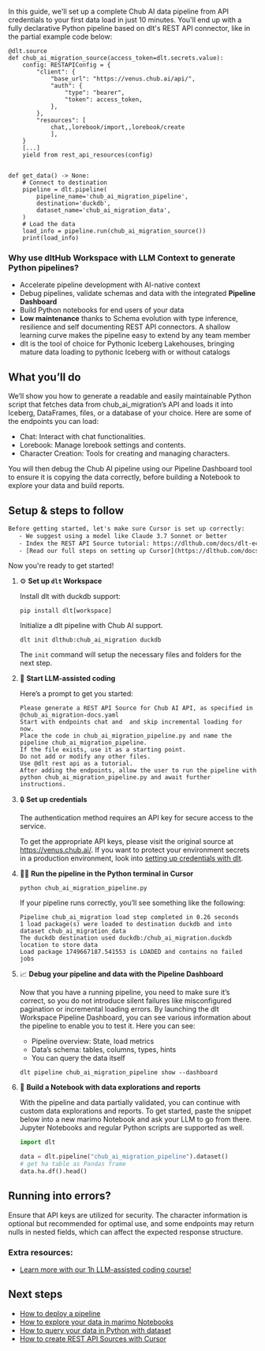 In this guide, we'll set up a complete Chub AI data pipeline from API credentials to your first data load in just 10 minutes. You'll end up with a fully declarative Python pipeline based on dlt's REST API connector, like in the partial example code below:

```python-outcome
@dlt.source
def chub_ai_migration_source(access_token=dlt.secrets.value):
    config: RESTAPIConfig = {
        "client": {
            "base_url": "https://venus.chub.ai/api/",
            "auth": {
                "type": "bearer",
                "token": access_token,
            },
        },
        "resources": [
            chat,,lorebook/import,,lorebook/create
            ],
    }
    [...]
    yield from rest_api_resources(config)


def get_data() -> None:
    # Connect to destination
    pipeline = dlt.pipeline(
        pipeline_name='chub_ai_migration_pipeline',
        destination='duckdb',
        dataset_name='chub_ai_migration_data', 
    )
    # Load the data
    load_info = pipeline.run(chub_ai_migration_source())
    print(load_info) 
```

### Why use dltHub Workspace with LLM Context to generate Python pipelines?

- Accelerate pipeline development with AI-native context
- Debug pipelines, validate schemas and data with the integrated **Pipeline Dashboard**
- Build Python notebooks for end users of your data
- **Low maintenance** thanks to Schema evolution with type inference, resilience and self documenting REST API connectors. A shallow learning curve makes the pipeline easy to extend by any team member
- dlt is the tool of choice for Pythonic Iceberg Lakehouses, bringing mature data loading to pythonic Iceberg with or without catalogs

## What you’ll do

We’ll show you how to generate a readable and easily maintainable Python script that fetches data from chub_ai_migration’s API and loads it into Iceberg, DataFrames, files, or a database of your choice. Here are some of the endpoints you can load:

- Chat: Interact with chat functionalities.
- Lorebook: Manage lorebook settings and contents.
- Character Creation: Tools for creating and managing characters.

You will then debug the Chub AI pipeline using our Pipeline Dashboard tool to ensure it is copying the data correctly, before building a Notebook to explore your data and build reports.

## Setup & steps to follow

```default
Before getting started, let's make sure Cursor is set up correctly:
   - We suggest using a model like Claude 3.7 Sonnet or better
   - Index the REST API Source tutorial: https://dlthub.com/docs/dlt-ecosystem/verified-sources/rest_api/ and add it to context as **@dlt rest api**
   - [Read our full steps on setting up Cursor](https://dlthub.com/docs/dlt-ecosystem/llm-tooling/cursor-restapi#23-configuring-cursor-with-documentation)
```

Now you're ready to get started!

1. ⚙️ **Set up `dlt` Workspace**
    
    Install dlt with duckdb support:
    ```shell
    pip install dlt[workspace]
    ```

    Initialize a dlt pipeline with Chub AI support.
    ```shell
    dlt init dlthub:chub_ai_migration duckdb
    ```

    The `init` command will setup the necessary files and folders for the next step.
    
2. 🤠 **Start LLM-assisted coding**
    
    Here’s a prompt to get you started:
    
    ```prompt
    Please generate a REST API Source for Chub AI API, as specified in @chub_ai_migration-docs.yaml 
    Start with endpoints chat and  and skip incremental loading for now. 
    Place the code in chub_ai_migration_pipeline.py and name the pipeline chub_ai_migration_pipeline. 
    If the file exists, use it as a starting point. 
    Do not add or modify any other files. 
    Use @dlt rest api as a tutorial. 
    After adding the endpoints, allow the user to run the pipeline with python chub_ai_migration_pipeline.py and await further instructions.
    ```

    
3. 🔒 **Set up credentials** 
    
    The authentication method requires an API key for secure access to the service.
    
    To get the appropriate API keys, please visit the original source at https://venus.chub.ai/.
    If you want to protect your environment secrets in a production environment, look into [setting up credentials with dlt](https://dlthub.com/docs/walkthroughs/add_credentials).
    
4. 🏃‍♀️ **Run the pipeline in the Python terminal in Cursor**
    
    ```shell
    python chub_ai_migration_pipeline.py
    ```
    
    If your pipeline runs correctly, you’ll see something like the following:
    
    ```shell
    Pipeline chub_ai_migration load step completed in 0.26 seconds
    1 load package(s) were loaded to destination duckdb and into dataset chub_ai_migration_data
    The duckdb destination used duckdb:/chub_ai_migration.duckdb location to store data
    Load package 1749667187.541553 is LOADED and contains no failed jobs
    ```
    
5. 📈 **Debug your pipeline and data with the Pipeline Dashboard**

    Now that you have a running pipeline, you need to make sure it’s correct, so you do not introduce silent failures like misconfigured pagination or incremental loading errors. By launching the dlt Workspace Pipeline Dashboard, you can see various information about the pipeline to enable you to test it. Here you can see:
    - Pipeline overview: State, load metrics
    - Data’s schema: tables, columns, types, hints
    - You can query the data itself
    
    ```shell
    dlt pipeline chub_ai_migration_pipeline show --dashboard
    ```
    
6. 🐍 **Build a Notebook with data explorations and reports**

    With the pipeline and data partially validated, you can continue with custom data explorations and reports. To get started, paste the snippet below into a new marimo Notebook and ask your LLM to go from there. Jupyter Notebooks and regular Python scripts are supported as well.

    
    ```python
    import dlt

   data = dlt.pipeline("chub_ai_migration_pipeline").dataset()
   # get ha table as Pandas frame
   data.ha.df().head()
    ```

## Running into errors?

Ensure that API keys are utilized for security. The character information is optional but recommended for optimal use, and some endpoints may return nulls in nested fields, which can affect the expected response structure.

### Extra resources:

- [Learn more with our 1h LLM-assisted coding course!](https://www.youtube.com/watch?v=GGid70rnJuM)

## Next steps

- [How to deploy a pipeline](https://dlthub.com/docs/walkthroughs/deploy-a-pipeline)
- [How to explore your data in marimo Notebooks](https://dlthub.com/docs/general-usage/dataset-access/marimo)
- [How to query your data in Python with dataset](https://dlthub.com/docs/general-usage/dataset-access/dataset)
- [How to create REST API Sources with Cursor](https://dlthub.com/docs/dlt-ecosystem/llm-tooling/cursor-restapi)